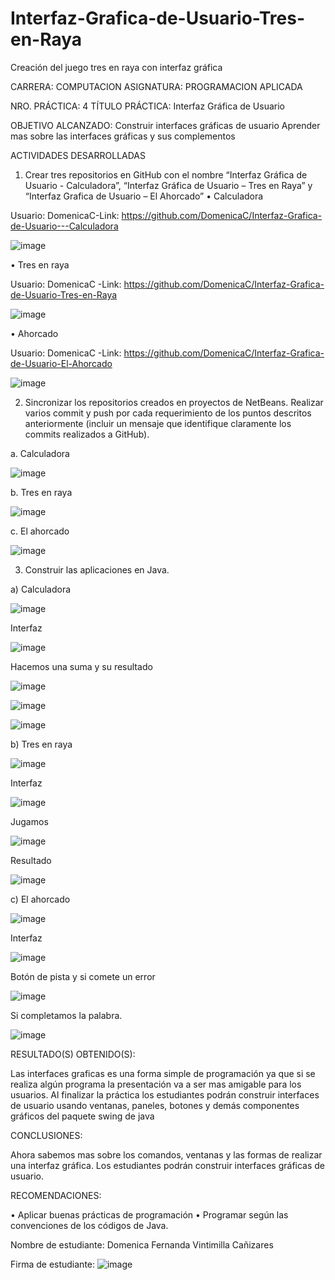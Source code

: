 # Interfaz-Grafica-de-Usuario-Tres-en-Raya
Creación del juego tres en raya con interfaz gráfica

CARRERA: COMPUTACION	ASIGNATURA: PROGRAMACION APLICADA

NRO. PRÁCTICA:	4	            TÍTULO PRÁCTICA: Interfaz Gráfica de Usuario 

OBJETIVO ALCANZADO:
Construir interfaces gráficas de usuario
Aprender mas sobre las interfaces gráficas y sus complementos

ACTIVIDADES DESARROLLADAS

1.	Crear tres repositorios en GitHub con el nombre “Interfaz Gráfica de Usuario - Calculadora”, “Interfaz Gráfica de Usuario – Tres en Raya” y “Interfaz Grafica de Usuario – El Ahorcado”
•	Calculadora

Usuario: DomenicaC-Link: https://github.com/DomenicaC/Interfaz-Grafica-de-Usuario---Calculadora 

 ![image](https://user-images.githubusercontent.com/49033368/57340877-785e6600-70fd-11e9-8cea-967fe6259390.png) 
 
•	Tres en raya

Usuario: DomenicaC -Link: https://github.com/DomenicaC/Interfaz-Grafica-de-Usuario-Tres-en-Raya

 ![image](https://user-images.githubusercontent.com/49033368/57340884-87451880-70fd-11e9-8174-14080a86f257.png)
 
•	Ahorcado

Usuario: DomenicaC -Link: https://github.com/DomenicaC/Interfaz-Grafica-de-Usuario-El-Ahorcado

 ![image](https://user-images.githubusercontent.com/49033368/57340890-9035ea00-70fd-11e9-82d2-06b567deca80.png)

2.	 Sincronizar los repositorios creados en proyectos de NetBeans. Realizar varios commit y push por cada requerimiento de los puntos descritos anteriormente (incluir un mensaje que identifique claramente los commits realizados a GitHub).

a.	Calculadora

![image](https://user-images.githubusercontent.com/49033368/57340902-a5127d80-70fd-11e9-8bf2-c9f0d8855912.png)
 
b.	Tres en raya

 ![image](https://user-images.githubusercontent.com/49033368/57340917-b196d600-70fd-11e9-8da1-6605712e92ff.png)
 
c.	El ahorcado 

![image](https://user-images.githubusercontent.com/49033368/57340929-bfe4f200-70fd-11e9-9c01-c44015c7d0d9.png)

3.	Construir las aplicaciones en Java.

a)	Calculadora

![image](https://user-images.githubusercontent.com/49033368/57340937-cd9a7780-70fd-11e9-8cdc-aa065ab62cb8.png)

Interfaz  

![image](https://user-images.githubusercontent.com/49033368/57340947-dee38400-70fd-11e9-981e-a8effbb28156.png)
      
Hacemos una suma y su resultado

![image](https://user-images.githubusercontent.com/49033368/57340952-e99e1900-70fd-11e9-9251-71d5d26a940f.png)

![image](https://user-images.githubusercontent.com/49033368/57340955-ec007300-70fd-11e9-953e-7756b2c2bbfb.png)

![image](https://user-images.githubusercontent.com/49033368/57340958-ee62cd00-70fd-11e9-8509-ecd489f46c13.png)

b)	Tres en raya

 ![image](https://user-images.githubusercontent.com/49033368/57340966-fb7fbc00-70fd-11e9-86ae-4d91c442498c.png)
 
Interfaz  

![image](https://user-images.githubusercontent.com/49033368/57340986-0aff0500-70fe-11e9-9836-1e082139aaa4.png)

Jugamos  

![image](https://user-images.githubusercontent.com/49033368/57340994-15210380-70fe-11e9-94af-9fd34e72952e.png)

Resultado

![image](https://user-images.githubusercontent.com/49033368/57341001-1d793e80-70fe-11e9-9278-7740a8c81d4c.png)
       
c)	El ahorcado

 ![image](https://user-images.githubusercontent.com/49033368/57341015-2d911e00-70fe-11e9-99f4-80c3bbbd01d4.png)
 
Interfaz  

![image](https://user-images.githubusercontent.com/49033368/57341023-3681ef80-70fe-11e9-9429-bf97198bc394.png)

Botón de pista y si comete un error

![image](https://user-images.githubusercontent.com/49033368/57341034-426db180-70fe-11e9-954f-2f8c9e9585d7.png)

Si completamos la palabra.

 ![image](https://user-images.githubusercontent.com/49033368/57341041-4ef20a00-70fe-11e9-8031-a1955424c8c1.png)


RESULTADO(S) OBTENIDO(S):

Las interfaces graficas es una forma simple de programación ya que si se realiza algún programa la presentación va a ser mas amigable para los usuarios.
Al finalizar la práctica los estudiantes podrán construir interfaces de usuario usando ventanas, paneles, botones y demás componentes gráficos del paquete swing de java

CONCLUSIONES:

Ahora sabemos mas sobre los comandos, ventanas y las formas de realizar una interfaz gráfica.
Los estudiantes podrán construir interfaces gráficas de usuario.

RECOMENDACIONES:

•	Aplicar buenas prácticas de programación 
•	Programar según las convenciones de los códigos de Java.

Nombre de estudiante: Domenica Fernanda Vintimilla Cañizares

Firma de estudiante: 
![image](https://user-images.githubusercontent.com/49033368/57341047-574a4500-70fe-11e9-9a43-6a36f543339b.png)
